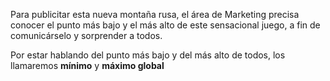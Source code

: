 Para publicitar esta nueva montaña rusa, el área de Marketing precisa conocer el punto más bajo y el más alto de este sensacional juego, a fin de comunicárselo y sorprender a todos. 

Por estar hablando del punto más bajo y del más alto de todos, los llamaremos **mínimo** y **máximo global**